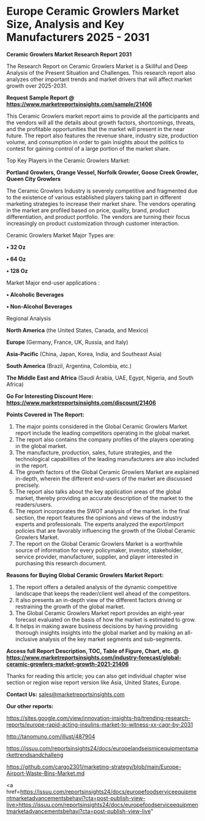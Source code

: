 # Europe Ceramic Growlers Market Size, Analysis and Key Manufacturers 2025 - 2031

<strong>Ceramic Growlers Market Research Report 2031</strong>

The Research Report on Ceramic Growlers Market is a Skillful and Deep Analysis of the Present Situation and Challenges. This research report also analyzes other important trends and market drivers that will affect market growth over 2025-2031.

<strong>Request Sample Report @ <a href=https://www.marketreportsinsights.com/sample/21406>https://www.marketreportsinsights.com/sample/21406</a></strong>

This Ceramic Growlers market report aims to provide all the participants and the vendors will all the details about growth factors, shortcomings, threats, and the profitable opportunities that the market will present in the near future. The report also features the revenue share, industry size, production volume, and consumption in order to gain insights about the politics to contest for gaining control of a large portion of the market share.

Top Key Players in the Ceramic Growlers Market:

<strong>Portland Growlers, Orange Vessel, Norfolk Growler, Goose Creek Growler, Queen City Growlers</strong>

The Ceramic Growlers Industry is severely competitive and fragmented due to the existence of various established players taking part in different marketing strategies to increase their market share. The vendors operating in the market are profiled based on price, quality, brand, product differentiation, and product portfolio. The vendors are turning their focus increasingly on product customization through customer interaction.

Ceramic Growlers Market Major Types are:

<strong>• 32 Oz

• 64 Oz

• 128 Oz</strong>

Market Major end-user applications :

<strong>• Alcoholic Beverages

• Non-Alcohol Beverages</strong>

Regional Analysis

</u><strong><b>North America</b></strong> (the United States, Canada, and Mexico)

<strong><b>Europe </b></strong>(Germany, France, UK, Russia, and Italy)

<strong><b>Asia-Pacific</b></strong> (China, Japan, Korea, India, and Southeast Asia)

<strong><b>South America</b></strong> (Brazil, Argentina, Colombia, etc.)

<strong><b>The Middle East and Africa</b></strong> (Saudi Arabia, UAE, Egypt, Nigeria, and South Africa)

<strong>Go For Interesting Discount Here: <a href=https://www.marketreportsinsights.com/discount/21406>https://www.marketreportsinsights.com/discount/21406</a></strong>

<strong>Points Covered in The Report:</strong>
<ol>
  <li>The major points considered in the Global Ceramic Growlers Market report include the leading competitors operating in the global market.</li>
  <li>The report also contains the company profiles of the players operating in the global market.</li>
  <li>The manufacture, production, sales, future strategies, and the technological capabilities of the leading manufacturers are also included in the report.</li>
  <li>The growth factors of the Global Ceramic Growlers Market are explained in-depth, wherein the different end-users of the market are discussed precisely.</li>
  <li>The report also talks about the key application areas of the global market, thereby providing an accurate description of the market to the readers/users.</li>
  <li>The report incorporates the SWOT analysis of the market. In the final section, the report features the opinions and views of the industry experts and professionals. The experts analyzed the export/import policies that are favorably influencing the growth of the Global Ceramic Growlers Market.</li>
  <li>The report on the Global Ceramic Growlers Market is a worthwhile source of information for every policymaker, investor, stakeholder, service provider, manufacturer, supplier, and player interested in purchasing this research document.</li>
</ol>
<strong>Reasons for Buying Global Ceramic Growlers Market Report:</strong>

<ol>
  <li>The report offers a detailed analysis of the dynamic competitive landscape that keeps the reader/client well ahead of the competitors.</li>
  <li>It also presents an in-depth view of the different factors driving or restraining the growth of the global market.</li>
  <li>The Global Ceramic Growlers Market report provides an eight-year forecast evaluated on the basis of how the market is estimated to grow.</li>
  <li>It helps in making aware business decisions by having providing thorough insights insights into the global market and by making an all-inclusive analysis of the key market segments and sub-segments.</li>
</ol>
<strong>Access full Report Description, TOC, Table of Figure, Chart, etc. @ <a href=https://www.marketreportsinsights.com/industry-forecast/global-ceramic-growlers-market-growth-2021-21406>https://www.marketreportsinsights.com/industry-forecast/global-ceramic-growlers-market-growth-2021-21406</a></strong>


Thanks for reading this article; you can also get individual chapter wise section or region wise report version like Asia, United States, Europe.

<strong>Contact Us:</strong>
sales@marketreportsinsights.com

<strong>Our other reports:</strong>

<a href=https://sites.google.com/view/innovation-insights-hq/trending-research-reports/europe-rapid-acting-insulins-market-to-witness-xx-cagr-by-2031>https://sites.google.com/view/innovation-insights-hq/trending-research-reports/europe-rapid-acting-insulins-market-to-witness-xx-cagr-by-2031</a>

<a href=http://tanomuno.com/illust/487904>http://tanomuno.com/illust/487904</a>

<a href=https://issuu.com/reportsinsights24/docs/europelandseismicequipmentsmarkettrendsandchalleng>https://issuu.com/reportsinsights24/docs/europelandseismicequipmentsmarkettrendsandchalleng</a>

<a href=https://github.com/cargo2301/marketing-strategy/blob/main/Europe-Airport-Waste-Bins-Market.md>https://github.com/cargo2301/marketing-strategy/blob/main/Europe-Airport-Waste-Bins-Market.md</a>

<a href=https://issuu.com/reportsinsights24/docs/europefoodserviceequipmentmarketadvancementsbehavi?cta=post-publish-view-live>https://issuu.com/reportsinsights24/docs/europefoodserviceequipmentmarketadvancementsbehavi?cta=post-publish-view-live</a>"

